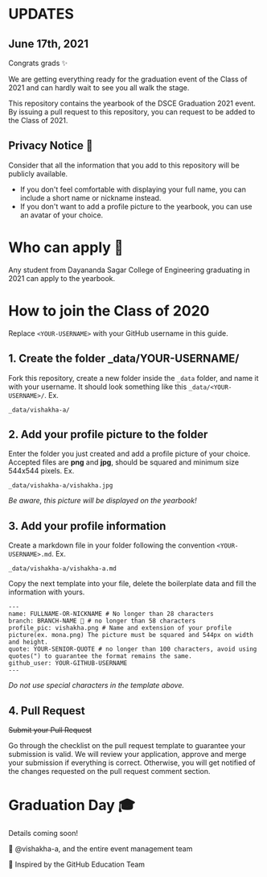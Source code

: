 # UPDATES
## June 17th, 2021

Congrats grads ✨

We are getting everything ready for the graduation event of the Class of 2021 and can hardly wait to see you all walk the stage. 

This repository contains the yearbook of the DSCE Graduation 2021 event. By issuing a pull request to this repository, you can request to be added to the Class of 2021. 


## Privacy Notice 👀
Consider that all the information that you add to this repository will be publicly available.

- If you don't feel comfortable with displaying your full name, you can include a short name or nickname instead.
- If you don't want to add a profile picture to the yearbook, you can use an avatar of your choice. 


# Who can apply 📝
Any student from Dayananda Sagar College of Engineering graduating in 2021 can apply to the yearbook.

# How to join the Class of 2020

Replace `<YOUR-USERNAME>` with your GitHub username in this guide.

## 1. Create the folder _data/YOUR-USERNAME/ 
Fork this repository, create a new folder inside the `_data` folder, and name it with your username. It should look something like this `_data/<YOUR-USERNAME>/`. Ex.


```
_data/vishakha-a/
```

## 2. Add your profile picture to the folder
Enter the folder you just created and add a profile picture of your choice. Accepted files are **png** and **jpg**, should be squared and minimum size 544x544 pixels. Ex.


```
_data/vishakha-a/vishakha.jpg
```

_Be aware, this picture will be displayed on the yearbook!_

## 3. Add your profile information
Create a markdown file in your folder following the convention `<YOUR-USERNAME>.md`. Ex.

```
_data/vishakha-a/vishakha-a.md
```
Copy the next template into your file, delete the boilerplate data and fill the information with yours.
```
---
name: FULLNAME-OR-NICKNAME # No longer than 28 characters
branch: BRANCH-NAME 🚩 # no longer than 58 characters
profile_pic: vishakha.png # Name and extension of your profile picture(ex. mona.png) The picture must be squared and 544px on width and height.
quote: YOUR-SENIOR-QUOTE # no longer than 100 characters, avoid using quotes(") to guarantee the format remains the same.
github_user: YOUR-GITHUB-USERNAME
---
```

_Do not use special characters in the template above._

## 4. Pull Request

~~Submit your Pull Request~~

Go through the checklist on the pull request template to guarantee your submission is valid. We will review your application, approve and merge your submission if everything is correct. Otherwise, you will get notified of the changes requested on the pull request comment section. 

# Graduation Day 🎓
Details coming soon!


💖 @vishakha-a, and the entire event management team

💖 Inspired by the GitHub Education Team